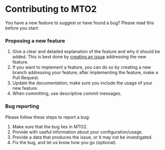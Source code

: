 # Contributing to MTO2

You have a new feature to suggest or have found a bug? Please read this before you start:

### Proposing a new feature

1. Give a clear and detailed explanation of the feature and why it should be added. This is best done by [creating an issue](https://github.com/m-faezi/MTO2/issues) addressing the new feature.
2. If you want to implement a feature, you can do so by creating a new branch addressing your feature; after implementing the feature, make a Pull Request.
3. Update the documentation; make sure you include the usage of your new feature.
4. When committing, use descriptive commit messages.

### Bug reporting

Please follow these steps to report a bug:
1. Make sure that the bug lies in MTO2.
2. Provide with useful information about your configuration/usage.
3. Provide a data that produces the issue, or it may not be investigated.
4. Fix the bug, and let us know how you go (optional).

